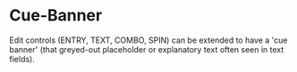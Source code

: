 # Cue-Banner
Edit controls (ENTRY, TEXT, COMBO, SPIN) can be extended to have a 'cue banner'  (that greyed-out placeholder or explanatory text often seen in text fields).
